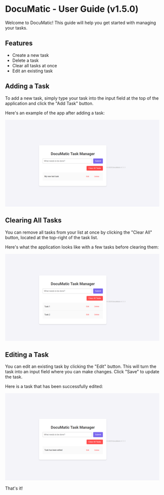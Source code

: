 # DocuMatic - User Guide (v1.5.0)

Welcome to DocuMatic! This guide will help you get started with managing your tasks.

## Features
- Create a new task
- Delete a task
- Clear all tasks at once
- Edit an existing task

## Adding a Task

To add a new task, simply type your task into the input field at the top of the application and click the "Add Task" button.

Here's an example of the app after adding a task:

![Screenshot of adding a task](./todo-app-task-added.png)

## Clearing All Tasks

You can remove all tasks from your list at once by clicking the "Clear All" button, located at the top-right of the task list.

Here's what the application looks like with a few tasks before clearing them:

![Screenshot of tasks before clearing](./todo-app-before-clear.png)

## Editing a Task

You can edit an existing task by clicking the "Edit" button. This will turn the task into an input field where you can make changes. Click "Save" to update the task.

Here is a task that has been successfully edited:

![Screenshot of an edited task](./todo-app-task-edited.png)

That's it!